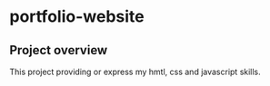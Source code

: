 # portfolio-website

## Project overview
This project providing or express my hmtl, css and javascript skills. 

